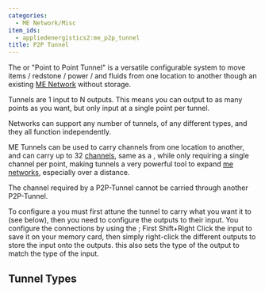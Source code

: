 ```yaml
---
categories:
  - ME Network/Misc
item_ids:
  - appliedenergistics2:me_p2p_tunnel
title: P2P Tunnel
---
```


The <ItemLink id="appliedenergistics2:me_p2p_tunnel" /> or "Point to Point Tunnel" is
a versatile configurable system to move items / redstone / power / and fluids from
one location to another though an existing [ME Network](../../me-network.md) without
storage.

<RecipeFor id="appliedenergistics2:me_p2p_tunnel" />

Tunnels are 1 input to N outputs. This means you can output to as many points
as you want, but only input at a single point per tunnel.

Networks can support any number of tunnels, of any different types, and they
all function independently.

ME Tunnels can be used to carry channels from one location to another, and can
carry up to 32 [channels](../channels.md), same as a <ItemLink
id="appliedenergistics2:fluix_covered_dense_cable"/>, while only
requiring a single channel per point, making tunnels a very powerful tool to
expand [me networks](../../me-network.md), especially over a distance.

The channel required by a P2P-Tunnel cannot be carried through another P2P-Tunnel.

To configure a <ItemLink id="appliedenergistics2:me_p2p_tunnel"/>
you must first attune the tunnel to carry what you want it to (see below), then you need
to configure the outputs to their input. You configure the connections by
using the <ItemLink id="appliedenergistics2:memory_card"/>; First
Shift+Right Click the input to save it on your memory card, then simply right-click the different outputs to
store the input onto the outputs. this also sets the type of the output to match the type of the input.

## Tunnel Types

<P2PTunnelTypes />
